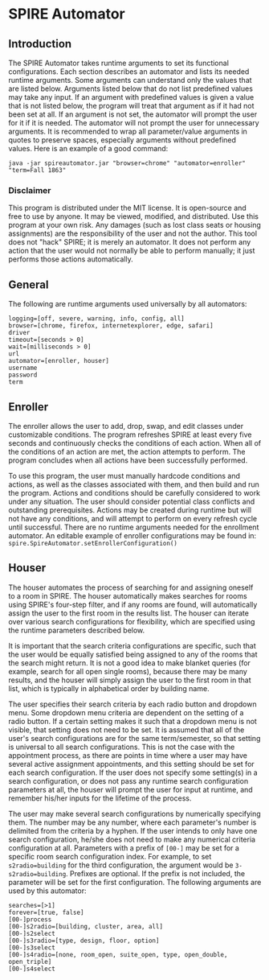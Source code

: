 # SPIRE Automator
## Introduction
The SPIRE Automator takes runtime arguments to set its functional configurations.
Each section describes an automator and lists its needed runtime arguments.
Some arguments can understand only the values that are listed below.
Arguments listed below that do not list predefined values may take any input.
If an argument with predefined values is given a value that is not listed below,
the program will treat that argument as if it had not been set at all.
If an argument is not set, the automator will prompt the user for it if it is needed.
The automator will not prompt the user for unnecessary arguments.
It is recommended to wrap all parameter/value arguments in quotes to preserve spaces,
especially arguments without predefined values. Here is an example of a good command:

	java -jar spireautomator.jar "browser=chrome" "automator=enroller" "term=Fall 1863"

### Disclaimer
This program is distributed under the MIT license. It is open-source and free to use by anyone.
It may be viewed, modified, and distributed. Use this program at your own risk.
Any damages (such as lost class seats or housing assignments) are the responsibility of
the user and not the author. This tool does not "hack" SPIRE; it is merely an automator.
It does not perform any action that the user would not normally be able to perform manually;
it just performs those actions automatically.

## General
The following are runtime arguments used universally by all automators:

	logging=[off, severe, warning, info, config, all]
	browser=[chrome, firefox, internetexplorer, edge, safari]
	driver
	timeout=[seconds > 0]
	wait=[milliseconds > 0]
	url
	automator=[enroller, houser]
	username
	password
	term
## Enroller
The enroller allows the user to add, drop, swap, and edit classes under customizable conditions.
The program refreshes SPIRE at least every five seconds and continuously checks the conditions
of each action. When all of the conditions of an action are met, the action attempts to perform.
The program concludes when all actions have been successfully performed.

To use this program, the user must manually hardcode conditions and actions, as well as
the classes associated with them, and then build and run the program. Actions and conditions
should be carefully considered to work under any situation. The user should consider potential
class conflicts and outstanding prerequisites. Actions may be created during runtime but will
not have any conditions, and will attempt to perform on every refresh cycle until successful.
There are no runtime arguments needed for the enrollment automator.
An editable example of enroller configurations may be found in:
	`spire.SpireAutomator.setEnrollerConfiguration()`
## Houser
The houser automates the process of searching for and assigning oneself to a room in SPIRE.
The houser automatically makes searches for rooms using SPIRE's four-step filter, and if
    any rooms are found, will automatically assign the user to the first room in the results
    list. The houser can iterate over various search configurations for flexibility, which are
    specified using the runtime parameters described below.

It is important that the search criteria configurations are specific, such that the user would
    be equally satisfied being assigned to any of the rooms that the search might return. It is
    not a good idea to make blanket queries (for example, search for all open single rooms),
    because there may be many results, and the houser will simply assign the user to the first
    room in that list, which is typically in alphabetical order by building name.

The user specifies their search criteria by each radio button and dropdown menu. Some dropdown
    menu criteria are dependent on the setting of a radio button. If a certain setting makes it
     such that a dropdown menu is not visible, that setting does not need to be set.
     It is assumed that all of the user's search configurations are for the same term/semester,
     so that setting is universal to all search configurations. This is not the case with the
     appointment process, as there are points in time where a user may have several active
     assignment appointments, and this setting should be set for each search configuration.
     If the user does not specify some setting(s) in a search configuration, or does not pass
     any runtime search configuration parameters at all, the houser will prompt the user for
     input at runtime, and remember his/her inputs for the lifetime of the process.

The user may make several search configurations by numerically specifying them. The number may
    be any number, where each parameter's number is delimited from the criteria by a hyphen.
    If the user intends to only have one search configuration, he/she does not need to
    make any numerical criteria configuration at all.
Parameters with a prefix of `[00-]` may be set for a specific room search configuration index.
	For example, to set `s2radio=building` for the third configuration, the argument would be
	`3-s2radio=building`. Prefixes are optional. If the prefix is not included,
	the parameter will be set for the first configuration.
The following arguments are used by this automator:

	searches=[>1]
	forever=[true, false]
	[00-]process
	[00-]s2radio=[building, cluster, area, all]
	[00-]s2select
	[00-]s3radio=[type, design, floor, option]
	[00-]s3select
	[00-]s4radio=[none, room_open, suite_open, type, open_double, open_triple]
    [00-]s4select 